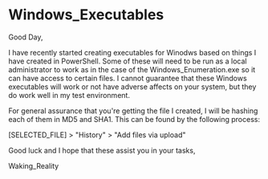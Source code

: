 # Windows_Executables

Good Day,

I have recently started creating executables for Winodws based on things I have created in PowerShell. Some of these will need to be run as a local administrator to work as in the case of the Windows_Enumeration.exe so it can have access to certain files. I cannot guarantee that these Windows executables will work or not have adverse affects on your system, but they do work well in my test environment.

For general assurance  that you're getting the file I created, I will be hashing each of them in MD5 and SHA1. This can be found by the following process:

[SELECTED_FILE] > "History" > "Add files via upload"

Good luck and I hope that these assist you in your tasks,

Waking_Reality
